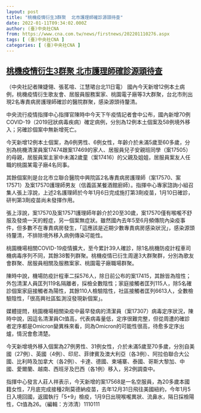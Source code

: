 ```yaml
---
layout: post
title: "桃機疫情衍生3群聚  北市護理師確診源頭待查"
date: 2022-01-11T09:34:02.000Z
author: (臺)中央社CNA
from: https://www.cna.com.tw/news/firstnews/202201110276.aspx
tags: [ (臺)中央社CNA ]
categories: [ (臺)中央社CNA ]
---
```

<!--1641893642000-->
[桃機疫情衍生3群聚  北市護理師確診源頭待查](https://www.cna.com.tw/news/firstnews/202201110276.aspx)
------

<div>
<div></div><div><p>（中央社記者陳婕翎、張茗喧、江慧珺台北11日電） 國內今天新增12例本土病例，桃機疫情衍生歌友會、居服員服務案家、桃園電子廠等3大群聚，台北市則出現2名專責病房護理師確診的醫院群聚，感染源頭待釐清。</p><p>中央流行疫情指揮中心指揮官陳時中今天下午疫情記者會中公布，國內新增70例COVID-19（2019冠狀病毒疾病）確定病例，分別為12例本土個案及58例境外移入；另確診個案中無新增死亡。</p><p>今天新增12例本土個案，為6例男性、6例女性，年齡介於未滿5歲至60多歲，分別為桃機清潔員案17474跟案17469的家人、居服員兒子安親班同學（案17505）的母親，居服員案主家中未滿2歲童（案17416）的父親及姐姐，居服員案友人任職的桃園某電子廠4名同事。</p><p>其餘個案則是台北市立聯合醫院中興院區2名專責病房護理師（案17570、案17571）及案17570護理師男友（信義區某餐酒館廚師）。指揮中心專家諮詢小組召集人張上淳說，上述2名護理師於今年1月6日完成施打第3劑疫苗，1月10日確診，研判第3劑疫苗尚未發揮作用。</p><p>張上淳說，案17570及案17571護理師年齡介於20至30歲，案17570僅有喉嚨不舒服及發燒一天的輕症，另一個案無症狀。雖然國內去年5至6月頻傳院內染疫事件，但多數不在專責病房發生，「這應該是近期少數專責病房感染狀況」，感染源頭待釐清，不排除境外移入病例傳染可能性。</p><p>桃園機場相關COVID-19疫情擴大，至今累計39人確診，除1名桃機防疫計程車司機病毒序列不同，其餘38暫列群聚。桃機疫情已衍生周邊3大群聚群，分別為歌友會群聚、居服員相關及服務案家、桃園電子廠職場群聚。</p><p>陳時中說，機場防疫計程車二採576人，除日前公布的案17415，其餘皆為陰性；外包清潔人員匡列119名隔離者，採檢全數陰性；家庭接觸者匡列115人，除5名確診個案家庭接觸者為陽性，其餘110人檢驗陰性，社區接觸者匡列6613人，全數檢驗陰性，「很高興社區監測沒發現新個案」。</p><p>媒體提問，桃園機場相關染疫中最早發病的清潔員（案17307）病毒定序狀況，陳時中說，因這名清潔員Ct值高，代表病毒量低，定序很難完整，但從周遭的確診者定序都是Omicron變異株來看，同為Omicron的可能性很高，待愈多定序出爐，情況會愈清楚。</p><p>今天新增境外移入個案為27例男性、31例女性，介於未滿5歲至70多歲，分別自美國（27例）、英國（4例）、印尼、菲律賓及澳大利亞（各3例）、阿拉伯聯合大公國、比利時及加拿大（各2例）、卡達、德國、柬埔寨、泰國、哥斯大黎加、中國、愛爾蘭、越南、西班牙及巴西（各1例）移入，另2例調查中。</p><p>指揮中心發言人莊人祥表示，今天新增的案17568是一名空服員，為20多歲本國籍女性，7月底完成接種2劑莫德納疫苗，去年12月31日飛往美國紐約，今年1月5日入境回國，返國執行「5+9」檢疫，1月9日出現喉嚨異狀、流鼻水，隔日採檢陽性，Ct值為26。（編輯：方沛清）1110111</p></div>
</div>
